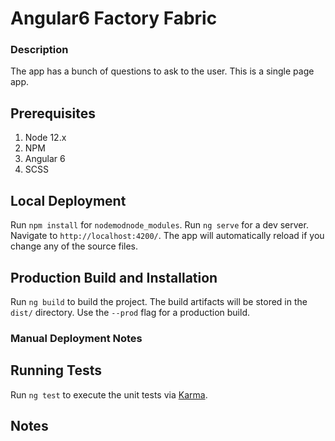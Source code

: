 # Angular6 Factory Fabric

### Description

The app has a bunch of questions to ask to the user. This is a single page app.

## Prerequisites
1. Node 12.x
2. NPM
3. Angular 6
4. SCSS

## Local Deployment
Run `npm install` for `nodemodnode_modules`. 
Run `ng serve` for a dev server. 
Navigate to `http://localhost:4200/`. 
The app will automatically reload if you change any of the source files.

## Production Build and Installation
Run `ng build` to build the project. 
The build artifacts will be stored in the `dist/` directory. Use the `--prod` flag for a production build.

### Manual Deployment Notes


## Running Tests
Run `ng test` to execute the unit tests via [Karma](https://karma-runner.github.io).

## Notes
